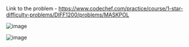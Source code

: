 Link to the problem - https://www.codechef.com/practice/course/1-star-difficulty-problems/DIFF1200/problems/MASKPOL


![image](https://github.com/Haleshot/Competitive-Programming/assets/57552973/ec4163f5-0d32-42c6-ae2a-942147262310)


![image](https://github.com/Haleshot/Competitive-Programming/assets/57552973/4cd627ae-d81f-4f7e-a120-f2c2985e91e9)
